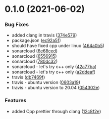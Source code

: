 # 0.1.0 (2021-06-02)


### Bug Fixes

* added clang in travis ([374e579](https://github.com/templ-project/node-addon-nan/commit/374e579e69f426742330cdf04799cf97653607f0))
* package.json ([ec92a51](https://github.com/templ-project/node-addon-nan/commit/ec92a51fdb5a679bfe4be7102a432f86e0ada517))
* should have fixed cpp under linux ([464a0b5](https://github.com/templ-project/node-addon-nan/commit/464a0b5e04385a1f9dc13e4f9cea1adc7925a842))
* sonarcloud ([6e68ced](https://github.com/templ-project/node-addon-nan/commit/6e68ced66be736c9df218f73e019d0b009afe031))
* sonarcloud ([6556915](https://github.com/templ-project/node-addon-nan/commit/6556915accf5d7773eaef09cf993080bc9136849))
* sonarcloud ([780dc32](https://github.com/templ-project/node-addon-nan/commit/780dc32c3c78a1fa80957297fa80d28734e8408a))
* sonarcloud - let's try c++ only ([42a77ba](https://github.com/templ-project/node-addon-nan/commit/42a77ba19a535f6d990283ec4070c4429e46659e))
* sonarcloud - let's try c++ only ([a2ddeaf](https://github.com/templ-project/node-addon-nan/commit/a2ddeaf9b9229c029d0dcbf744711b0e55786b60))
* travis ([db7469f](https://github.com/templ-project/node-addon-nan/commit/db7469fe8f47e0b10945f7949ccde3e823a18c1e))
* travis - ubuntu version ([0603a19](https://github.com/templ-project/node-addon-nan/commit/0603a197eac3db4ba90aa7afc8a320d3738aa3a1))
* travis - ubuntu version to 20.04 ([054302e](https://github.com/templ-project/node-addon-nan/commit/054302e2991626e913f44ec0e4caa5ead1ab60a9))


### Features

* added Cpp prettier through clang ([12c8f2e](https://github.com/templ-project/node-addon-nan/commit/12c8f2e781d29ed17e86f3ad7fdc527d78488950))

